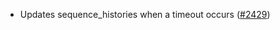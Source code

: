 - Updates sequence_histories when a timeout occurs
  ([#2429](https://github.com/informalsystems/ibc-rs/issues/2429))